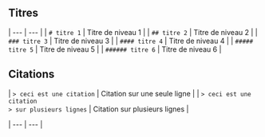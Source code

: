 ## Titres

| --- | --- |
| ```# titre 1``` | Titre de niveau 1 |
| ```## titre 2``` | Titre de niveau 2 |
| ```### titre 3``` | Titre de niveau 3 |
| ```#### titre 4``` | Titre de niveau 4 |
| ```##### titre 5``` | Titre de niveau 5 |
| ```###### titre 6``` | Titre de niveau 6 |

## Citations

| ```> ceci est une citation``` | Citation sur une seule ligne |
| ```> ceci est une citation```<br>```> sur plusieurs lignes``` | Citation sur plusieurs lignes |



| --- | --- |